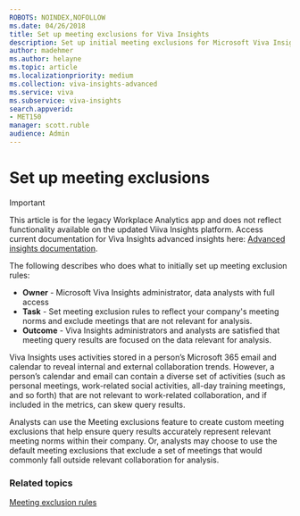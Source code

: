 ```yaml
---
ROBOTS: NOINDEX,NOFOLLOW
ms.date: 04/26/2018
title: Set up meeting exclusions for Viva Insights
description: Set up initial meeting exclusions for Microsoft Viva Insights
author: madehmer
ms.author: helayne
ms.topic: article
ms.localizationpriority: medium 
ms.collection: viva-insights-advanced 
ms.service: viva 
ms.subservice: viva-insights 
search.appverid: 
- MET150 
manager: scott.ruble
audience: Admin
---
```


# Set up meeting exclusions

>[!Important]
>This article is for the legacy Workplace Analytics app and does not reflect functionality available on the updated Viiva Insights platform. Access current documentation for Viva Insights advanced insights here: [Advanced insights documentation](../advanced/introduction-to-advanced-insights.md).

The following describes who does what to initially set up meeting exclusion rules:

* **Owner** - Microsoft Viva Insights administrator, data analysts with full access
* **Task** - Set meeting exclusion rules to reflect your company's meeting norms and exclude meetings that are not relevant for analysis.  
* **Outcome** - Viva Insights administrators and analysts are satisfied that meeting query results are focused on the data relevant for analysis.

Viva Insights uses activities stored in a person’s Microsoft 365 email and calendar to reveal internal and external collaboration trends. However, a person’s calendar and email can contain a diverse set of activities (such as personal meetings, work-related social activities, all-day training meetings, and so forth) that are not relevant to work-related collaboration, and if included in the metrics, can skew query results.

Analysts can use the Meeting exclusions feature to create custom meeting exclusions that help ensure query results accurately represent relevant meeting norms within their company. Or, analysts may choose to use the default meeting exclusions that exclude a set of meetings that would commonly fall outside relevant collaboration for analysis.

### Related topics

[Meeting exclusion rules](/viva/insights/Tutorials/meeting-exclusions-intro?toc=/viva/insights/use/toc.json&bc=/viva/insights/breadcrumb/toc.json)

<!-- former topics 
[Understand meeting exclusions](../Use/Understand-meeting-exclusions.md)

[Create custom meeting exclusions](../Use/Create-custom-meeting-exclusions-rules.md)
-->

